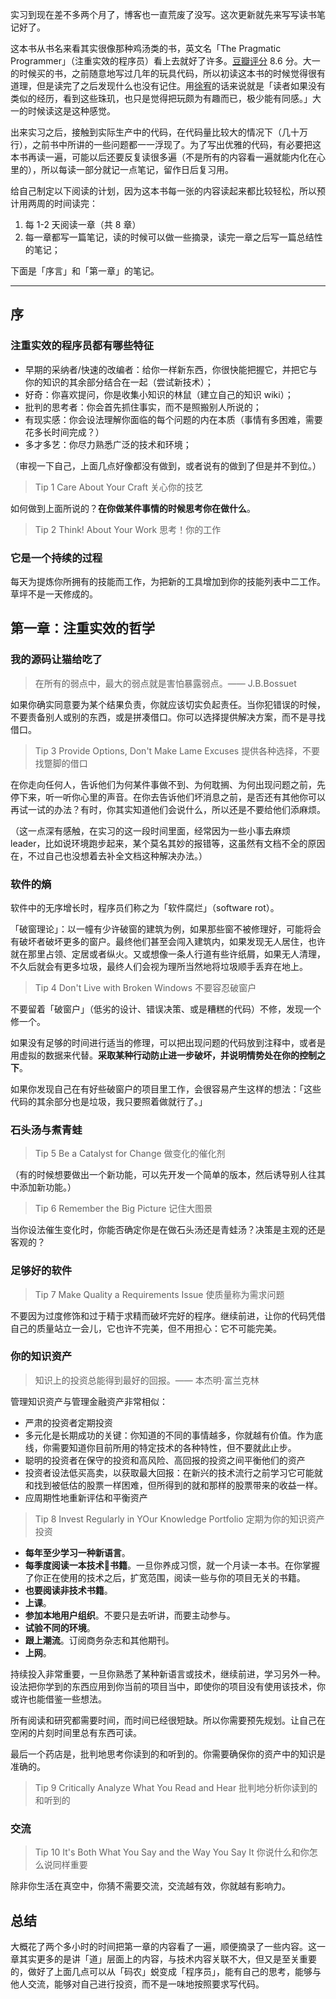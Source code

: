 
实习到现在差不多两个月了，博客也一直荒废了没写。这次更新就先来写写读书笔记好了。

这本书从书名来看其实很像那种鸡汤类的书，英文名「The Pragmatic Programmer」（注重实效的程序员）看上去就好了许多。[豆瓣评分](https://book.douban.com/subject/1152111/) 8.6 分。大一的时候买的书，之前随意地写过几年的玩具代码，所以初读这本书的时候觉得很有道理，但是读完了之后发现什么也没有记住。用[徐宥](http://blog.youxu.info)的话来说就是「读者如果没有类似的经历，看到这些珠玑，也只是觉得把玩颇为有趣而已，极少能有同感。」大一的时候读这是这种感觉。

出来实习之后，接触到实际生产中的代码，在代码量比较大的情况下（几十万行），之前书中所讲的一些问题都一一浮现了。为了写出优雅的代码，有必要把这本书再读一遍，可能以后还要反复读很多遍（不是所有的内容看一遍就能内化在心里的），所以每读一部分就记一点笔记，留作日后复习用。

给自己制定以下阅读的计划，因为这本书每一张的内容读起来都比较轻松，所以预计用两周的时间读完：

1. 每 1-2 天阅读一章（共 8 章）
2. 每一章都写一篇笔记，读的时候可以做一些摘录，读完一章之后写一篇总结性的笔记；

下面是「序言」和「第一章」的笔记。

---

## 序

### 注重实效的程序员都有哪些特征

- 早期的采纳者/快速的改编者：给你一样新东西，你很快能把握它，并把它与你的知识的其余部分结合在一起（尝试新技术）；
- 好奇：你喜欢提问，你是收集小知识的林鼠（建立自己的知识 wiki）；
- 批判的思考者：你会首先抓住事实，而不是照搬别人所说的；
- 有现实感：你会设法理解你面临的每个问题的内在本质（事情有多困难，需要花多长时间完成？）
- 多才多艺：你尽力熟悉广泛的技术和环境；

（审视一下自己，上面几点好像都没有做到，或者说有的做到了但是并不到位。）

> Tip 1
> Care About Your Craft
> 关心你的技艺

如何做到上面所说的？**在你做某件事情的时候思考你在做什么**。

> Tip 2
> Think! About Your Work
> 思考！你的工作

### 它是一个持续的过程

每天为提炼你所拥有的技能而工作，为把新的工具增加到你的技能列表中二工作。草坪不是一天修成的。

## 第一章：注重实效的哲学

### 我的源码让猫给吃了

> 在所有的弱点中，最大的弱点就是害怕暴露弱点。—— J.B.Bossuet

如果你确实同意要为某个结果负责，你就应该切实负起责任。当你犯错误的时候，不要责备别人或别的东西，或是拼凑借口。你可以选择提供解决方案，而不是寻找借口。

> Tip 3
> Provide Options, Don't Make Lame Excuses
> 提供各种选择，不要找蹩脚的借口

在你走向任何人，告诉他们为何某件事做不到、为何耽搁、为何出现问题之前，先停下来，听一听你心里的声音。在你去告诉他们坏消息之前，是否还有其他你可以再试一试的办法？有时，你其实知道他们会说什么，所以还是不要给他们添麻烦。

（这一点深有感触，在实习的这一段时间里面，经常因为一些小事去麻烦 leader，比如说环境跑步起来，某个莫名其妙的报错等，这虽然有文档不全的原因在，不过自己也没想着去补全文档这种解决办法。）

### 软件的熵

软件中的无序增长时，程序员们称之为「软件腐烂」（software rot）。

「破窗理论」：以一幢有少许破窗的建筑为例，如果那些窗不被修理好，可能将会有破坏者破坏更多的窗户。最终他们甚至会闯入建筑内，如果发现无人居住，也许就在那里占领、定居或者纵火。又或想像一条人行道有些许纸屑，如果无人清理，不久后就会有更多垃圾，最终人们会视为理所当然地将垃圾顺手丢弃在地上。

> Tip 4
> Don't Live with Broken Windows
> 不要容忍破窗户

不要留着「破窗户」（低劣的设计、错误决策、或是糟糕的代码）不修，发现一个修一个。

如果没有足够的时间进行适当的修理，可以把出现问题的代码放到注释中，或者是用虚拟的数据来代替。**采取某种行动防止进一步破坏，并说明情势处在你的控制之下**。

如果你发现自己在有好些破窗户的项目里工作，会很容易产生这样的想法：「这些代码的其余部分也是垃圾，我只要照着做就行了。」

### 石头汤与煮青蛙

> Tip 5
> Be a Catalyst for Change
> 做变化的催化剂

（有的时候想要做出一个新功能，可以先开发一个简单的版本，然后诱导别人往其中添加新功能。）

> Tip 6
> Remember the Big Picture
> 记住大图景

当你设法催生变化时，你能否确定你是在做石头汤还是青蛙汤？决策是主观的还是客观的？

### 足够好的软件

> Tip 7
> Make Quality a Requirements Issue
> 使质量称为需求问题

不要因为过度修饰和过于精于求精而破坏完好的程序。继续前进，让你的代码凭借自己的质量站立一会儿，它也许不完美，但不用担心：它不可能完美。

### 你的知识资产

> 知识上的投资总能得到最好的回报。—— 本杰明·富兰克林

管理知识资产与管理金融资产非常相似：

- 严肃的投资者定期投资
- 多元化是长期成功的关键：你知道的不同的事情越多，你就越有价值。作为底线，你需要知道你目前所用的特定技术的各种特性，但不要就此止步。
- 聪明的投资者在保守的投资和高风险、高回报的投资之间平衡他们的资产
- 投资者设法低买高卖，以获取最大回报：在新兴的技术流行之前学习它可能就和找到被低估的股票一样困难，但所得到的就和那样的股票带来的收益一样。
- 应周期性地重新评估和平衡资产

> Tip 8
> Invest Regularly in YOur Knowledge Portfolio
> 定期为你的知识资产投资

- **每年至少学习一种新语言**。
- **每季度阅读一本技术书籍**。一旦你养成习惯，就一个月读一本书。在你掌握了你正在使用的技术之后，扩宽范围，阅读一些与你的项目无关的书籍。
- **也要阅读非技术书籍**。
- **上课**。
- **参加本地用户组织**。不要只是去听讲，而要主动参与。
- **试验不同的环境**。
- **跟上潮流**。订阅商务杂志和其他期刊。
- **上网**。

持续投入非常重要，一旦你熟悉了某种新语言或技术，继续前进，学习另外一种。设法把你学到的东西应用到你当前的项目当中，即使你的项目没有使用该技术，你或许也能借鉴一些想法。

所有阅读和研究都需要时间，而时间已经很短缺。所以你需要预先规划。让自己在空闲的片刻时间里总有东西可读。

最后一个药店是，批判地思考你读到的和听到的。你需要确保你的资产中的知识是准确的。

> Tip 9
> Critically Analyze What You Read and Hear
> 批判地分析你读到的和听到的

### 交流

> Tip 10
> It's Both What You Say and the Way You Say It
> 你说什么和你怎么说同样重要

除非你生活在真空中，你猜不需要交流，交流越有效，你就越有影响力。

## 总结

大概花了两个多小时的时间把第一章的内容看了一遍，顺便摘录了一些内容。这一章其实更多的是讲「道」层面上的内容，与技术内容关联不大，但又是至关重要的，做好了上面几点可以从「码农」蜕变成「程序员」，能有自己的思考，能够与他人交流，能够对自己进行投资，而不是一味地按照要求写代码。

